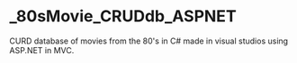 # _80sMovie_CRUDdb_ASPNET
CURD database of movies from the 80's in C# made in visual studios using ASP.NET in MVC.
